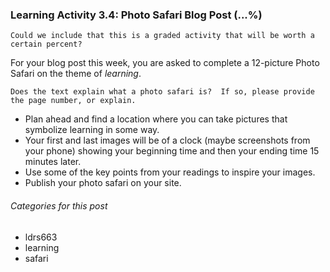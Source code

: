 ### Learning Activity 3.4: Photo Safari Blog Post (...%)
```
Could we include that this is a graded activity that will be worth a certain percent?
```  

For your blog post this week, you are asked to complete a 12-picture Photo Safari on the theme of *learning*.
```
Does the text explain what a photo safari is?  If so, please provide the page number, or explain.
```

- Plan ahead and find a location where you can take pictures that symbolize learning in some way.
- Your first and last images will be of a clock (maybe screenshots from your phone) showing your beginning time and then your ending time 15 minutes later.
- Use some of the key points from your readings to inspire your images.
- Publish your photo safari on your site.

###### Categories for this post
- ldrs663
- learning
- safari
